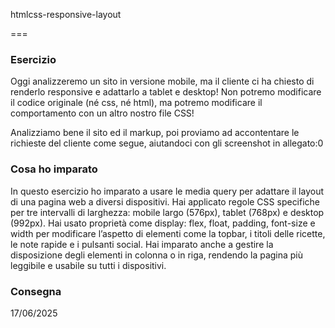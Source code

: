 htmlcss-responsive-layout

===
### Esercizio


Oggi analizzeremo un sito in versione mobile, ma il cliente ci ha chiesto di renderlo responsive e adattarlo a tablet e desktop!
Non potremo modificare il codice originale (né css, né html), ma potremo modificare il comportamento con un altro nostro file CSS!

Analizziamo bene il sito ed il markup, poi proviamo ad accontentare le richieste del cliente come segue, aiutandoci con gli screenshot in allegato:0

### Cosa ho imparato

In questo esercizio ho imparato a usare le media query per adattare il layout di una pagina web a diversi dispositivi. Hai applicato regole CSS specifiche per tre intervalli di larghezza: mobile largo (576px), tablet (768px) e desktop (992px). Hai usato proprietà come display: flex, float, padding, font-size e width per modificare l’aspetto di elementi come la topbar, i titoli delle ricette, le note rapide e i pulsanti social. Hai imparato anche a gestire la disposizione degli elementi in colonna o in riga, rendendo la pagina più leggibile e usabile su tutti i dispositivi.


### Consegna

17/06/2025

 